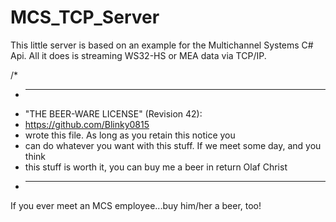 # MCS_TCP_Server
This little server is based on an example for the Multichannel Systems C# Api. All it does is streaming WS32-HS or MEA data via TCP/IP.


/*
 * ----------------------------------------------------------------------------
 * "THE BEER-WARE LICENSE" (Revision 42):
 * https://github.com/Blinky0815
 * wrote this file. As long as you retain this notice you
 * can do whatever you want with this stuff. If we meet some day, and you think
 * this stuff is worth it, you can buy me a beer in return Olaf Christ
 * ----------------------------------------------------------------------------


If you ever meet an MCS employee...buy him/her a beer, too!
